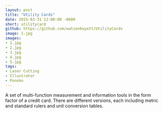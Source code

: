 ```yaml
---
layout: post
title: "Utility Cards"
date: 2015-03-31 12:00:00 -0600
short: utilitycard
github: https://github.com/watsonboyett/UtilityCards
image: 1.jpg
images:
- 1.jpg
- 2.jpg
- 3.jpg
- 4.jpg
- 5.jpg
tags:
- Laser Cutting
- Illustrator
- Ponoko
---
```


A set of multi-function measurement and information tools in the form factor of a credit card. There are different versions, each including metric and standard rulers and unit conversion tables.

